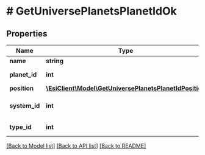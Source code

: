 # # GetUniversePlanetsPlanetIdOk

## Properties

Name | Type | Description | Notes
------------ | ------------- | ------------- | -------------
**name** | **string** | name string |
**planet_id** | **int** | planet_id integer |
**position** | [**\EsiClient\Model\GetUniversePlanetsPlanetIdPosition**](GetUniversePlanetsPlanetIdPosition.md) |  |
**system_id** | **int** | The solar system this planet is in |
**type_id** | **int** | type_id integer |

[[Back to Model list]](../../README.md#models) [[Back to API list]](../../README.md#endpoints) [[Back to README]](../../README.md)
